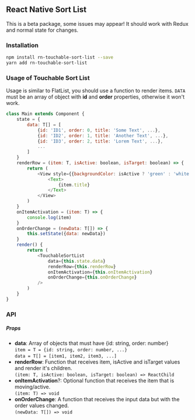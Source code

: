 ## React Native Sort List

This is a beta package, some issues may appear!
It should work with Redux and normal state for changes.

### Installation

```sh
npm install rn-touchable-sort-list --save
yarn add rn-touchable-sort-list
```

### Usage of Touchable Sort List

Usage is similar to FlatList, you should use a function to render items.
`DATA` must be an array of object with **id** and **order** properties, otherwise it won't work.

```js
class Main extends Component {
    state = {
        data: T[] = [
            {id: 'ID1', order: 0, title: 'Some Text', ...},
            {id: 'ID2', order: 1, title: 'Another Text', ...},
            {id: 'ID3', order: 2, title: 'Lorem Text', ...},
            ...
        ]
    }
    renderRow = (item: T, isActive: boolean, isTarget: boolean) => {
        return (
            <View style={{backgroundColor: isActive ? 'green' : 'white'}}>
                <Text>
                    {item.title}
                </Text>
            </View>
        )
    }
    onItemActivation = (item: T) => {
        console.log(item)
    }
    onOrderChange = (newData: T[]) => {
        this.setState({data: newData})
    }
	render() {
		return (
			<TouchableSortList
				data={this.state.data}
				renderRow={this.renderRow}
				onItemActivation={this.onItemActivation}
				onOrderChange={this.onOrderChange}
			/>
		)
	}
}
```

### API

##### Props

- **data**: Array of objects that must have {id: string, order: number}  
  `item = T = {id: string, order: number, ...}`   
  `data = T[] = [item1, item2, item3, ...]`   
- **renderRow**: Function that receives item, isActive and isTarget values and render it's children.  
  `(item: T, isActive: boolean, isTarget: boolean) => ReactChild`  
- **onItemActivation**?: Optional function that receives the item that is moving/active.  
  `(item: T) => void`  
- **onOrderChange**: A function that receives the input data but with the order values changed.  
  `(newData: T[]) => void`  
